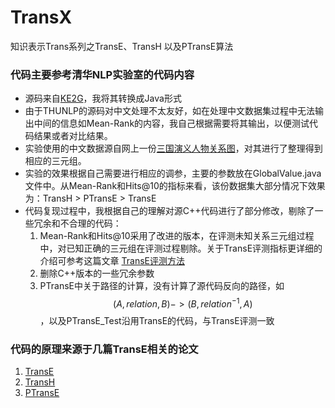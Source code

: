 # TransX

知识表示Trans系列之TransE、TransH 以及PTransE算法

### 代码主要参考清华NLP实验室的代码内容

- 源码来自[KE2G](https://github.com/thunlp/KB2E)，我将其转换成Java形式
- 由于THUNLP的源码对中文处理不太友好，如在处理中文数据集过程中无法输出中间的信息如Mean-Rank的内容，我自己根据需要将其输出，以便测试代码结果或者对比结果。
- 实验使用的中文数据源自网上一份[三国演义人物关系图](http://huaban.com/pins/50364904/)，对其进行了整理得到相应的三元组。
- 实验的效果根据自己需要进行相应的调参，主要的参数放在GlobalValue.java 文件中。从Mean-Rank和Hits@10的指标来看，该份数据集大部分情况下效果为：TransH > PTransE > TransE
- 代码复现过程中，我根据自己的理解对源C++代码进行了部分修改，剔除了一些冗余和不合理的代码：
  1.  Mean-Rank和Hits@10采用了改进的版本，在评测未知关系三元组过程中，对已知正确的三元组在评测过程剔除。关于TransE评测指标更详细的介绍可参考这篇文章 [TransE评测方法](https://xiangrongzeng.github.io/knowledge%20graph/transE-evaluation.html)
  2.  删除C++版本的一些冗余参数
  3. PTransE中关于路径的计算，没有计算了源代码反向的路径，如$$(A, relation, B) -> (B, relation^{-1}, A)$$ ，以及PTransE_Test沿用TransE的代码，与TransE评测一致

### 代码的原理来源于几篇TransE相关的论文

1. [TransE](https://papers.nips.cc/paper/5071-translating-embeddings-for-modeling-multi-relational-data.pd)
2. [TransH](https://pdfs.semanticscholar.org/2a3f/862199883ceff5e3c74126f0c80770653e05.pdf)
3. [PTransE](https://arxiv.org/pdf/1506.00379.pdf)

